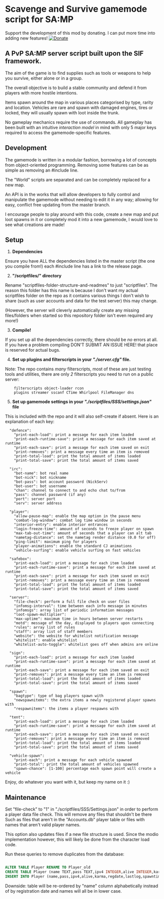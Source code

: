 # Scavenge and Survive gamemode script for SA:MP

Support the development of this mod by donating. I can put more time into adding new features!
[![Donate](https://www.paypalobjects.com/en_GB/i/btn/btn_donate_SM.gif)](https://www.paypal.com/cgi-bin/webscr?cmd=_s-xclick&hosted_button_id=M7WJU7YN8PKGQ)

## A PvP SA:MP server script built upon the SIF framework.

The aim of the game is to find supplies such as tools or weapons to help you
survive, either alone or in a group.

The overall objective is to build a stable community and defend it from players
with more hostile intentions.

Items spawn around the map in various places categorised by type, rarity and
location. Vehicles are rare and spawn with damaged engines, tires or locked,
they will usually spawn with loot inside the trunk.

No gameplay mechanics require the use of commands. All gameplay has been built
with an intuitive _interaction model_ in mind with only 5 major keys required
to access the gamemode-specific features.


## Development

The gamemode is written in a modular fashion, borrowing a lot of concepts from
object-oriented programming. Removing some features can be as simple as removing
an #include line.

The "World" scripts are separated and can be completely replaced for a new map.

An API is in the works that will allow developers to fully control and
manipulate the gamemode without needing to edit it in any way; allowing for
easy, conflict free updating from the master branch.

I encourage people to play around with this code, create a new map and put loot
spawns in it or completely mod it into a new gamemode, I would love to see what
creations are made!


## Setup

1. **Dependencies**

 Ensure you have ALL the dependencies listed in the master script (the one you
 compile from!) each #include line has a link to the release page.

2. **"/scriptfiles/" directory**

 Rename "scriptfiles-folder-structure-and-readmes" to just "scriptfiles".
 The reason this folder has this name is because I don't want my actual
 scriptfiles folder on the repo as it contains various things I don't wish to
 share (such as user accounts and data for the test server) this may change.

 (However, the server will cleverly automatically create any missing
 files/folders when started so this repository folder isn't even required any
 more!)

3. **Compile!**

 If you set up all the dependencies correctly, there should be *no*
 errors at all. If you have a problem compiling DON'T SUBMIT AN ISSUE HERE!
 that place is reserved for actual bugs.

4. **Set up plugins and filterscripts in your _"./server.cfg"_ file.**

 Note: The repo contains *many* filterscripts, most of these are just testing
 tools and utilities, there are only *2* filterscripts you need to run on a
 public server:

        filterscripts object-loader rcon
        plugins streamer sscanf CTime Whirlpool FileManager dns

5. **Set up gamemode settings in your _"./scriptfiles/SSS/settings.json"_ file**

 This is included with the repo and it will also self-create if absent.
 Here is an explanation of each key:

```
  "defence":
    "print-each-load": print a message for each item loaded
    "print-each-runtime-save": print a message for each item saved at runtime
    "print-each-save": print a message for each item saved on exit
    "print-removes": print a message every time an item is removed
    "print-total-load": print the total amount of items loaded
    "print-total-save": print the total amount of items saved

  "irc":
    "bot-name": bot real name
    "bot-nick": bot nickname
    "bot-pass": bot account password (NickServ)
    "bot-user": bot username
    "chan": channel to connect to and echo chat to/from
    "pass": channel password (if any)
    "port": server port
    "serv": server address

  "player":
    "allow-pause-map": enable the map option in the pause menu
    "combat-log-window": combat log time window in seconds
    "interior-entry": enable interior entrances
    "login-freeze-time": amount of seconds to freeze player on spawn
    "max-tab-out-time": amount of seconds that a player can alt tab
    "nametag-distance": set the nametag render distance (0.0 for off)
    "ping-limit": maximum ping for players
    "player-animations": enable the standard CJ animations
    "vehicle-surfing": enable vehicle surfing on fast vehicles

  "safebox":
    "print-each-load": print a message for each item loaded
    "print-each-runtime-save": print a message for each item saved at runtime
    "print-each-save": print a message for each item saved on exit
    "print-removes": print a message every time an item is removed
    "print-total-load": print the total amount of items loaded
    "print-total-save": print the total amount of items saved

  "server":
    "file-check": perform a full file check on user files
    "infomsg-interval": time between each info message in minutes
    "infomsgs": array list of periodic information messages
    "loot-spawn-multiplier": 
    "max-uptime": maximum time in hours between server restarts
    "motd": message of the day, displayed to players upon connecting
    "rules": array list of rules
    "staff": array list of staff members
    "website": the website for whitelist notification message
    "whitelist": enable whitelist
    "whitelist-auto-toggle": whitelist goes off when admins are online

  "sign":
    "print-each-load": print a message for each item loaded
    "print-each-runtime-save": print a message for each item saved at runtime
    "print-each-save": print a message for each item saved on exit
    "print-removes": print a message every time an item is removed
    "print-total-load": print the total amount of items loaded
    "print-total-save": print the total amount of items saved

  "spawn":
    "bagtype": type of bag players spawn with
    "newspawnitems": the extra items a newly registered player spawns with
    "respawnitems": the items a player respawns with

  "tent":
    "print-each-load": print a message for each item loaded
    "print-each-runtime-save": print a message for each item saved at runtime
    "print-each-save": print a message for each item saved on exit
    "print-removes": print a message every time an item is removed
    "print-total-load": print the total amount of items loaded
    "print-total-save": print the total amount of items saved

  "vehicle-spawn":
    "print-each": print a message for each vehicle spawned
    "print-total": print the total amount of vehicles spawned
    "spawn-chance": [1-100] percentage each spawn point will create a vehicle
```

Enjoy, do whatever you want with it, but keep my name on it :)


## Maintenance

Set "file-check" to "1" in "./scriptfiles/SSS/Settings.json" in order to perform
a player data file check. This will remove any files that shouldn't be there
Such as files that aren't in the "Accounts.db" player table or files with names
that aren't valid player names.

This option also updates files if a new file structure is used. Since the modio
implementation however, this will likely be done from the character load code.


Run these queries to remove duplicates from the database:

```sql

ALTER TABLE Player RENAME TO Player_old
CREATE TABLE Player (name TEXT,pass TEXT,ipv4 INTEGER,alive INTEGER,karma INTEGER,regdate INTEGER,lastlog INTEGER,spawntime INTEGER,spawns INTEGER,warnings INTEGER,aimshout TEXT,gpci TEXT)
INSERT INTO Player (name,pass,ipv4,alive,karma,regdate,lastlog,spawntime,spawns,warnings,aimshout,gpci) SELECT DISTINCT lower(name),pass,ipv4,alive,karma,regdate,lastlog,spawntime,spawns,warnings,aimshout,gpci FROM Player_old

```
Downside: table will be re-ordered by "name" column alphabetically instead of by
registration date and names will all be in lower case.
